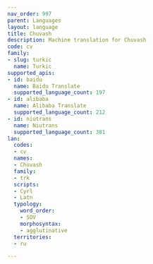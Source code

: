 ```yaml
---
nav_order: 997
parent: Languages
layout: language
title: Chuvash
description: Machine translation for Chuvash
code: cv
family:
- slug: turkic
  name: Turkic
supported_apis:
- id: baidu
  name: Baidu Translate
  supported_language_count: 197
- id: alibaba
  name: Alibaba Translate
  supported_language_count: 212
- id: niutrans
  name: Niutrans
  supported_language_count: 381
lan:
  codes:
  - cv
  names:
  - Chuvash
  family:
  - trk
  scripts:
  - Cyrl
  - Latn
  typology:
    word_order:
    - SOV
    morphosyntax:
    - agglutinative
  territories:
  - ru

---
```


